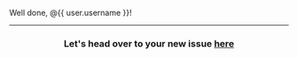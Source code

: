 Well done, @{{ user.username }}!

<hr>
<h3 align="center">Let's head over to your new issue <a href="{{ url }}">here</a> </h3>
